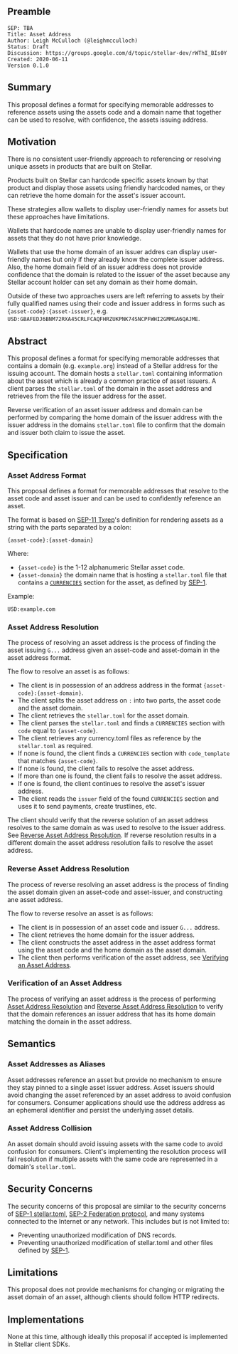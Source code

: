 ## Preamble

```
SEP: TBA
Title: Asset Address
Author: Leigh McCulloch (@leighmcculloch)
Status: Draft
Discussion: https://groups.google.com/d/topic/stellar-dev/rWThI_BIs0Y
Created: 2020-06-11
Version 0.1.0
```

## Summary

This proposal defines a format for specifying memorable addresses to reference
assets using the assets code and a domain name that together can be used to
resolve, with confidence, the assets issuing address.

## Motivation

There is no consistent user-friendly approach to referencing or resolving
unique assets in products that are built on Stellar.

Products built on Stellar can hardcode specific assets known by that product
and display those assets using friendly hardcoded names, or they can retrieve
the home domain for the asset's issuer account.

These strategies allow wallets to display user-friendly names for assets but
these approaches have limitations.

Wallets that hardcode names are unable to display user-friendly names for
assets that they do not have prior knowledge.

Wallets that use the home domain of an issuer addres can display user-friendly
names but only if they already know the complete issuer address. Also, the home
domain field of an issuer address does not provide confidence that the domain
is related to the issuer of the asset because any Stellar account holder can
set any domain as their home domain.

Outside of these two approaches users are left referring to assets by their
fully qualified names using their code and issuer address in forms such as
`{asset-code}:{asset-issuer}`, e.g.
`USD:GBAFEDJ6BNM72RXA45CRLFCAQFHRZUKPNK74SNCPFWHI2GMMGA6QAJME`.

## Abstract

This proposal defines a format for specifying memorable addresses that contains
a domain (e.g. `example.org`) instead of a Stellar address for the issuing
account. The domain hosts a `stellar.toml` containing information about the
asset which is already a common practice of asset issuers. A client parses the
`stellar.toml` of the domain in the asset address and retrieves from the file
the issuer address for the asset.

Reverse verification of an asset issuer address and domain can be performed by
comparing the home domain of the issuer address with the issuer address in the
domains `stellar.toml` file to confirm that the domain and issuer both claim to
issue the asset.

## Specification

### Asset Address Format

This proposal defines a format for memorable addresses that resolve to the
asset code and asset issuer and can be used to confidently reference an asset.

The format is based on [SEP-11 Txrep]'s definition for rendering assets as
a string with the parts separated by a colon:

```
{asset-code}:{asset-domain}
```

Where:
- `{asset-code}` is the 1-12 alphanumeric Stellar asset code.
- `{asset-domain}` the domain name that is hosting a `stellar.toml` file that
  contains a [`CURRENCIES`] section for the asset, as defined by [SEP-1].

Example:

```
USD:example.com
```

### Asset Address Resolution

The process of resolving an asset address is the process of finding the asset
issuing `G...` address given an asset-code and asset-domain in the asset address
format.

The flow to resolve an asset is as follows:
- The client is in possession of an address address in the format
  `{asset-code}:{asset-domain}`.
- The client splits the asset address on `:` into two parts, the asset code and
  the asset domain.
- The client retrieves the `stellar.toml` for the asset domain.
- The client parses the `stellar.toml` and finds a `CURRENCIES` section with
  `code` equal to `{asset-code}`.
- The client retrieves any currency.toml files as reference by the
  `stellar.toml` as required.
- If none is found, the client finds a `CURRENCIES` section with
  `code_template` that matches `{asset-code}`.
- If none is found, the client fails to resolve the asset address.
- If more than one is found, the client fails to resolve the asset address.
- If one is found, the client continues to resolve the asset's issuer address.
- The client reads the `issuer` field of the found `CURRENCIES` section and
  uses it to send payments, create trustlines, etc.

The client should verify that the reverse solution of an asset address resolves
to the same domain as was used to resolve to the issuer address. See [Reverse
Asset Address Resolution](#reverse-asset-address-resolution). If reverse
resolution results in a different domain the asset address resolution fails to
resolve the asset address.

### Reverse Asset Address Resolution

The process of reverse resolving an asset address is the process of finding the asset
domain given an asset-code and asset-issuer, and constructing ane asset address.

The flow to reverse resolve an asset is as follows:
- The client is in possession of an asset code and issuer `G...` address.
- The client retrieves the home domain for the issuer address.
- The client constructs the asset address in the asset address format using the
  asset code and the home domain as the asset domain.
- The client then performs verification of the asset address, see [Verifying an
  Asset Address](#verifying-an-asset-address).

### Verification of an Asset Address

The process of verifying an asset address is the process of performing [Asset
Address Resolution](#asset-address-resolution) and [Reverse Asset Address
Resolution](#reverse-asset-address-resolution) to verify that the domain
references an issuer address that has its home domain matching the domain in
the asset address.

## Semantics

### Asset Addresses as Aliases

Asset addresses reference an asset but provide no mechanism to ensure they stay
pinned to a single asset issuer address. Asset issuers should avoid changing
the asset referenced by an asset address to avoid confusion for consumers.
Consumer applications should use the address address as an ephemeral identifier
and persist the underlying asset details.

### Asset Address Collision

An asset domain should avoid issuing assets with the same code to avoid
confusion for consumers. Client's implementing the resolution process will fail
resolution if multiple assets with the same code are represented in a domain's
`stellar.toml`.

## Security Concerns

The security concerns of this proposal are similar to the security concerns of
[SEP-1 stellar.toml], [SEP-2 Federation protocol], and many systems connected to
the Internet or any network. This includes but is not limited to:
- Preventing unauthorized modification of DNS records.
- Preventing unauthorized modification of stellar.toml and other files defined
  by [SEP-1].

## Limitations

This proposal does not provide mechanisms for changing or migrating the asset
domain of an asset, although clients should follow HTTP redirects.

## Implementations

None at this time, although ideally this proposal if accepted is implemented in
Stellar client SDKs.


[SEP-1]: https://github.com/stellar/stellar-protocol/blob/master/ecosystem/sep-0001.md
[`CURRENCIES`]: https://github.com/stellar/stellar-protocol/blob/master/ecosystem/sep-0001.md#currency-documentation
[SEP-1 stellar.toml]: https://github.com/stellar/stellar-protocol/blob/master/ecosystem/sep-0001.md
[SEP-2 Federation protocol]: https://github.com/stellar/stellar-protocol/blob/master/ecosystem/sep-0002.md
[SEP-11 Txrep]: https://github.com/stellar/stellar-protocol/blob/master/ecosystem/sep-0011.md
